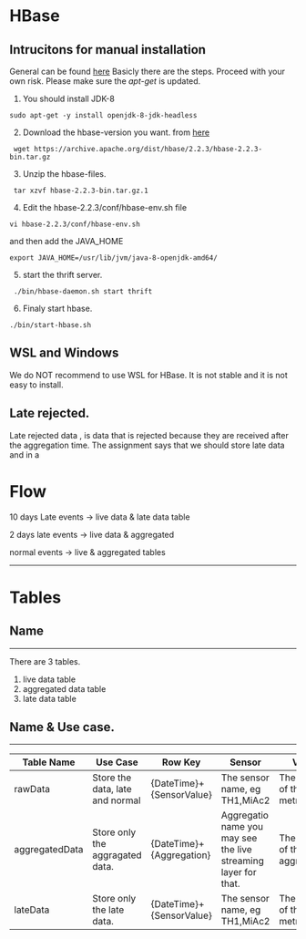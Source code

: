 # HBase

## Intrucitons for manual installation

General can be found [here](https://towardsdatascience.com/setting-up-a-standalone-hbase-local-instance-and-connect-to-it-with-python-happybase-9751c9fe6941)
Basicly there are the steps.
Proceed with your own risk.
Please make sure the _apt-get_ is updated.

1. You should install JDK-8

```
sudo apt-get -y install openjdk-8-jdk-headless
```

2. Download the hbase-version you want. from [here](https://www.apache.org/dyn/closer.lua/hbase/)

```
 wget https://archive.apache.org/dist/hbase/2.2.3/hbase-2.2.3-bin.tar.gz
```

3. Unzip the hbase-files.

```
 tar xzvf hbase-2.2.3-bin.tar.gz.1
```

4. Edit the hbase-2.2.3/conf/hbase-env.sh file

```
vi hbase-2.2.3/conf/hbase-env.sh
```

and then add the JAVA_HOME

```
export JAVA_HOME=/usr/lib/jvm/java-8-openjdk-amd64/
```

5. start the thrift server.

```
 ./bin/hbase-daemon.sh start thrift
```

6. Finaly start hbase.

```
./bin/start-hbase.sh
```

## WSL and Windows

We do NOT recommend to use WSL for HBase. It is not stable and it is not easy to install.

## Late rejected.

Late rejected data , is data that is rejected because they are received after the aggregation time.
The assignment says that we should store late data and in a

# Flow

<p>
10 days Late events -> live data & late data table
<p>
2 days late events -> live data & aggregated
<p>
normal events -> live & aggregated tables
 
---

# Tables

## Name

---

There are 3 tables.

1. live data table
2. aggregated data table
3. late data table

## Name & Use case.

---

| Table Name     | Use Case                        | Row Key                  | Sensor                                                         | Value                        | Datetime         |
| -------------- | ------------------------------- | ------------------------ | -------------------------------------------------------------- | ---------------------------- | ---------------- |
| rawData        | Store the data, late and normal | {DateTime}+{SensorValue} | The sensor name, eg TH1,MiAc2                                  | The value of the metric      | YYYY-MM-DD HH:mm |
| aggregatedData | Store only the aggragated data. | {DateTime}+{Aggregation} | Aggregatio name you may see the live streaming layer for that. | The value of the aggragation | YYYY-MM-DD HH:mm |
| lateData       | Store only the late data.       | {DateTime}+{SensorValue} | The sensor name, eg TH1,MiAc2                                  | The value of the metric      | YYYY-MM-DD HH:mm |
